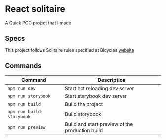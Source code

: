 # React solitaire

A Quick POC project that I made

## Specs

This project follows Solitaire rules specified at Bicycles [website](https://bicyclecards.com/how-to-play/solitaire)

## Commands

| Command                   | Description                                     |
| ------------------------- | ----------------------------------------------- |
| `npm run dev`             | Start hot reloading dev server                  |
| `npm run storybook`       | Start storybook dev server                      |
| `npm run build`           | Build the project                               |
| `npm run build-storybook` | Build storybook                                 |
| `npm run preview`         | Build and start preview of the production build |

